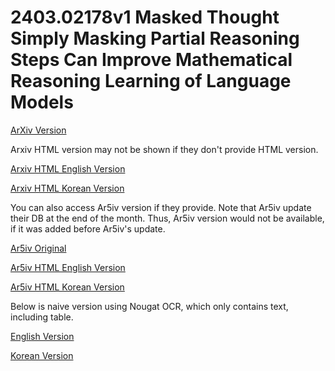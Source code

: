 # 2403.02178v1 Masked Thought Simply Masking Partial Reasoning Steps Can Improve Mathematical Reasoning Learning of Language Models

[ArXiv Version](https://arxiv.org/abs/2403.02178v1)

Arxiv HTML version may not be shown if they don't provide HTML version.

[Arxiv HTML English Version](https://raw.githack.com/kh-kim/arxiv-translator/master/papers/2403.02178v1/paper.raw.en.html)

[Arxiv HTML Korean Version](https://raw.githack.com/kh-kim/arxiv-translator/master/papers/2403.02178v1/paper.raw.ko.html)

You can also access Ar5iv version if they provide.
Note that Ar5iv update their DB at the end of the month.
Thus, Ar5iv version would not be available, if it was added before Ar5iv's update.

[Ar5iv Original](https://ar5iv.org/abs/2403.02178v1)

[Ar5iv HTML English Version](https://raw.githack.com/kh-kim/arxiv-translator/master/papers/2403.02178v1/paper.ar5iv.en.html)

[Ar5iv HTML Korean Version](https://raw.githack.com/kh-kim/arxiv-translator/master/papers/2403.02178v1/paper.ar5iv.ko.html)

Below is naive version using Nougat OCR, which only contains text, including table.

[English Version](https://raw.githack.com/kh-kim/arxiv-translator/master/papers/2403.02178v1/paper.en.html)

[Korean Version](https://raw.githack.com/kh-kim/arxiv-translator/master/papers/2403.02178v1/paper.ko.html)